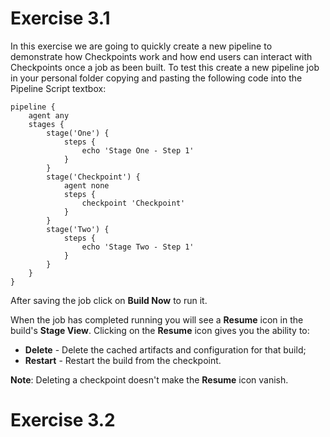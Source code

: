 # Exercise 3.1

In this exercise we are going to quickly create a new pipeline to demonstrate how Checkpoints work and how end users can interact with Checkpoints once a job as been built. To test this create a new pipeline job in your personal folder copying and pasting the following code into the Pipeline Script textbox:

```
pipeline {
	agent any
	stages {
	    stage('One') {
	        steps {
	            echo 'Stage One - Step 1'
	        }
	    }
	    stage('Checkpoint') {
	        agent none
	        steps {
                checkpoint 'Checkpoint'
            }
	    }
	    stage('Two') {
	        steps {
	            echo 'Stage Two - Step 1'
	        }
	    }
	}
}
```

After saving the job click on **Build Now** to run it.

When the job has completed running you will see a **Resume** icon in the build's **Stage View**. Clicking on the **Resume** icon gives you the ability to:

* **Delete** - Delete the cached artifacts and configuration for that build;
* **Restart** - Restart the build from the checkpoint.

**Note**: Deleting a checkpoint doesn't make the **Resume** icon vanish.

# Exercise 3.2
